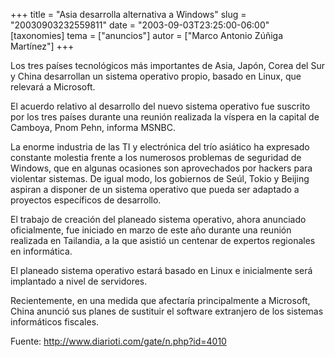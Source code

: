 +++
title = "Asia desarrolla alternativa a Windows"
slug = "20030903232559811"
date = "2003-09-03T23:25:00-06:00"
[taxonomies]
tema = ["anuncios"]
autor = ["Marco Antonio Zúñiga Martínez"]
+++

Los tres países tecnológicos más importantes de Asia, Japón, Corea del
Sur y China desarrollan un sistema operativo propio, basado en Linux,
que relevará a Microsoft.

<!-- more -->
El acuerdo relativo al desarrollo del nuevo sistema operativo fue
suscrito por los tres países durante una reunión realizada la víspera en
la capital de Camboya, Pnom Pehn, informa MSNBC.

La enorme industria de las TI y electrónica del trío asiático ha
expresado constante molestia frente a los numerosos problemas de
seguridad de Windows, que en algunas ocasiones son aprovechados por
hackers para violentar sistemas. De igual modo, los gobiernos de Seúl,
Tokio y Beijing aspiran a disponer de un sistema operativo que pueda ser
adaptado a proyectos específicos de desarrollo.

El trabajo de creación del planeado sistema operativo, ahora anunciado
oficialmente, fue iniciado en marzo de este año durante una reunión
realizada en Tailandia, a la que asistió un centenar de expertos
regionales en informática.

El planeado sistema operativo estará basado en Linux e inicialmente será
implantado a nivel de servidores.

Recientemente, en una medida que afectaría principalmente a Microsoft,
China anunció sus planes de sustituir el software extranjero de los
sistemas informáticos fiscales.

Fuente: http://www.diarioti.com/gate/n.php?id=4010

